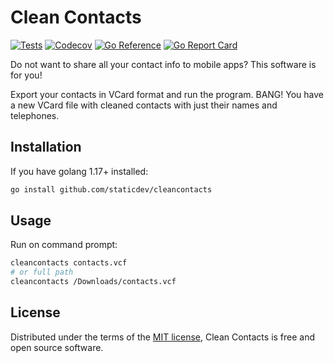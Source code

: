 # Clean Contacts

[![Tests](https://github.com/staticdev/cleancontacts/workflows/Tests/badge.svg)](https://github.com/staticdev/cleancontacts/actions?workflow=Tests) [![Codecov](https://codecov.io/gh/staticdev/cleancontacts/branch/main/graph/badge.svg)](https://codecov.io/gh/staticdev/cleancontacts) [![Go Reference](https://pkg.go.dev/badge/github.com/staticdev/cleancontacts.svg)](https://pkg.go.dev/github.com/staticdev/cleancontacts) [![Go Report Card](https://goreportcard.com/badge/github.com/staticdev/cleancontacts)](https://goreportcard.com/report/github.com/staticdev/cleancontacts)

Do not want to share all your contact info to mobile apps? This software is for you!

Export your contacts in VCard format and run the program. BANG! You have a new VCard file with cleaned contacts with just their names and telephones.

## Installation

If you have golang 1.17+ installed:

```sh
go install github.com/staticdev/cleancontacts
```

## Usage

Run on command prompt:

```sh
cleancontacts contacts.vcf
# or full path
cleancontacts /Downloads/contacts.vcf
```

## License

Distributed under the terms of the [MIT license](LICENSE.md), Clean Contacts is free and open source software.
